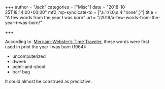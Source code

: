 +++
author = "Jack"
categories = ["Misc"]
date = "2018-10-25T18:14:00+00:00"
mf2_mp-syndicate-to = ["a:1:{i:0;s:4:\"none\";}"]
title = "A few words from the year I was born"
url = "/2018/a-few-words-from-the-year-i-was-born/"

+++
 

According to  [Merriam-Webster&#8217;s Time Traveler][1], these words were first used in print the year I was born (1964):  


  * uncomputerized
  * dweeb
  * point-and-shoot
  * barf bag  
    

It could almost be construed as predictive.

 [1]: https://www.merriam-webster.com/time-traveler/1964
